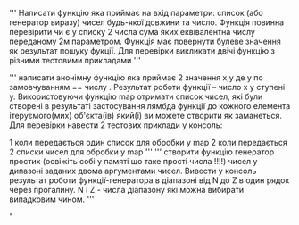 '''
  Написати функцію яка приймає на вхід параметри: список (або генератор виразу)
  чисел будь-якої довжини та число.
  Функція повинна перевірити чи є у списку 2 числа сума яких
  еквівалентна числу переданому 2м параметром. Функція має повернути
  булеве значення як результат пошуку фукції.
  Для перевірки викликати двічі функцію з різними тестовими прикладами
'''

'''
  написати анонімну функцію яка приймає 2 значення x,y де y по
  замовчуванням == числу . Результат роботи функції – число x у ступені y.
  Використовуючи функцію map отримати список чисел, які були створені в
  результаті застосування лямбда функції до кожного елемента ітеруємого(мих)
  об'єкта(ів) який(і) ви можете створити як заманеться.
  Для перевірки навести 2 тестових приклади у консоль:

1 коли передається один список для обробки у map
2 коли передається 2 списки чисел для обробки у map
'''
'''
  створити функцію генератор простих (освіжіть собі у памяті що таке прості 
  числа !!!!) чисел у дипазоні заданих двома аргументами чисел.
  Вивести у консоль результат роботи функції-генератора в діапазоні
  від N до Z в один рядок через прогалину. N і Z - числа діапазону які можна
  вибирати випадковим чином.
'''

"